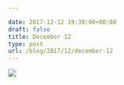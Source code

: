 ```yaml
---

date: 2017-12-12 19:39:00+00:00
draft: false
title: December 12
type: post
url: /blog/2017/12/december-12
---
```




  
   ![](/images/2017-12-12-201712december-12/IMG_3253.jpg)

  


